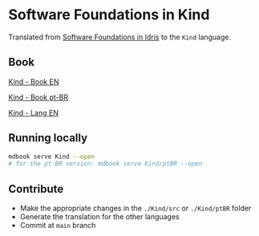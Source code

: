 # Software Foundations in Kind

Translated from [Software Foundations in Idris](https://idris-hackers.github.io/software-foundations/pdf/sf-idris-2018.pdf) to the `Kind` language.
## Book

<a href="https://sergiobonatto.github.io/Software-Foundations-in-Kind/docs/Kind/index.html" target="_blank">Kind - Book EN</a>

<a href="https://sergiobonatto.github.io/Software-Foundations-in-Kind/docs/Kind-ptBR/index.html" target="_blank">Kind - Book pt-BR</a>

<a href="https://sergiobonatto.github.io/Software-Foundations-in-Kind/docs/Lang/index.html" target="_blank">Kind - Lang EN</a>

## Running locally

```bash
mdbook serve Kind --open
# for the pt-BR version: mdbook serve Kind/ptBR --open
```
## Contribute
- Make the appropriate changes in the `./Kind/src` or `./Kind/ptBR`  folder
- Generate the translation for the other languages
- Commit at `main` branch
